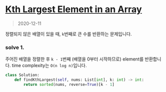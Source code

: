 # [Kth Largest Element in an Array](https://leetcode.com/explore/interview/card/top-interview-questions-medium/110/sorting-and-searching/800/)

> 2020-12-11

정렬되지 않은 배열이 있을 때, `k`번째로 큰 수를 반환하는 문제입니다.

### solve 1.
주어진 배열을 정렬한 후 `k - 1`번째 (배열을 0부터 시작하므로) element를 반환합니다.
time complexity는 `O(n log n)`입니다.

```python
class Solution:
    def findKthLargest(self, nums: List[int], k: int) -> int:
        return sorted(nums, reverse=True)[k - 1]
```